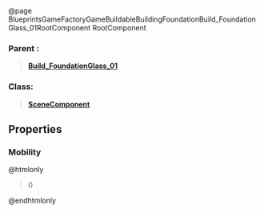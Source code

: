 @page BlueprintsGameFactoryGameBuildableBuildingFoundationBuild_FoundationGlass_01RootComponent RootComponent
### Parent :
<b><a href="_blueprints_game_factory_game_buildable_building_foundation_build__foundation_glass_01.html"><blockquote>Build_FoundationGlass_01</blockquote></a></b>
### Class:
<b><a href="_class_script_scene_component.html"><blockquote>SceneComponent</blockquote></a></b>
## Properties
### Mobility
@htmlonly
<blockquote>0</blockquote>
@endhtmlonly

